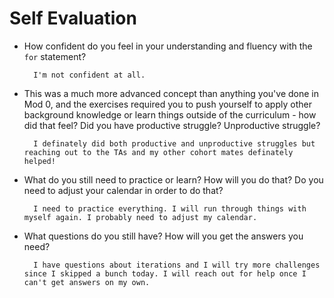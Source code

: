 # Self Evaluation

- How confident do you feel in your understanding and fluency with the `for` statement?

        I'm not confident at all.


- This was a much more advanced concept than anything you've done in Mod 0, and the exercises required you to push yourself to apply other background knowledge or learn things outside of the curriculum - how did that feel? Did you have productive struggle? Unproductive struggle?

        I definately did both productive and unproductive struggles but reaching out to the TAs and my other cohort mates definately helped!

- What do you still need to practice or learn? How will you do that? Do you need to adjust your calendar in order to do that?


        I need to practice everything. I will run through things with myself again. I probably need to adjust my calendar.


- What questions do you still have? How will you get the answers you need?

        I have questions about iterations and I will try more challenges since I skipped a bunch today. I will reach out for help once I can't get answers on my own.